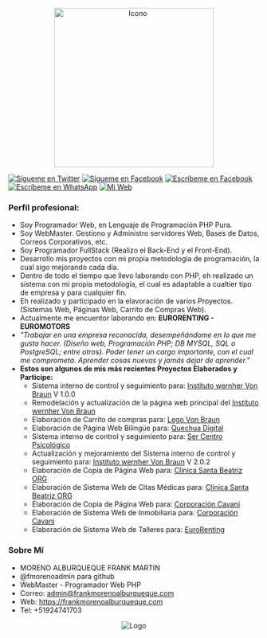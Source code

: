 <p align="center">
  <img src="https://frankmorenoalburqueque.com/images/ico490x458.png" height="320px" title="Icono">
</p>

[![Sígueme en Twitter](https://img.shields.io/twitter/follow/sendgrid.svg?style=social&label=Sígueme)](https://twitter.com/FrankMartinMor1)
[![Sígueme en Facebook](https://img.shields.io/badge/Sígueme-Faccebook-blue)](https://facebook.com/FrankMartinMA)
[![Escríbeme en Facebook](https://img.shields.io/badge/Escríbeme-Messenger-blue)](https://m.me/FrankMartinMA)
[![Escríbeme en WhatsApp](https://img.shields.io/badge/Escríbeme-WhathApp-green)](https://wa.me/51924741703)
[![Mi Web](https://img.shields.io/badge/Mi_Página-Web-blueviolet)](https://frankmorenoalburqueque.com)

### Perfíl profesional:

<ul class="list-unstyled">
	<li>Soy Programador Web, en Lenguaje de Programación PHP Pura.</li>
	<li>Soy WebMaster. Gestiono y Administro servidores Web, Bases de Datos, Correos Corporativos, etc.</li>
	<li>Soy Programador FullStack (Realizo el Back-End y el Front-End).</li>
	<li>Desarrollo mis proyectos con mi propia metodología de programación, la cual sigo mejorando cada día.</li>
	<li>Dentro de todo el tiempo que llevo laborando con PHP, eh realizado un sistema con mi propia metodología, el cual es adaptable a cualtier tipo de empresa y para cualquier fin.</li>
	<li>Eh realizado y participado en la elavoración de varios Proyectos. (Sistemas Web, Páginas Web, Carrito de Compras Web).</li>
	<li>Actualmente me encuentor laborando en: <b>EURORENTING - EUROMOTORS</b></li>
	<li><cite>"Trabajar en una empresa reconocida, desempeñándome en lo que me gusta hacer. (Diseño web, Programación PHP; DB MYSQL, SQL o PostgreSQL; entre otros). Poder tener un cargo importante, con el cual me comprometa. Aprender cosas nuevas y jamás dejar de aprender."</cite></li>
	<li><b>Estos son algunos de mis más recientes Proyectos Elaborados y Participe:</b>
		<ul>
			<li>Sistema interno de control y seguimiento para: <a href="https://institutovonbraun.edu.pe/sistem/" target="_blank">Instituto wernher Von Braun</a> V 1.0.0</li>
			<li>Remodelación y actualización de la página web principal del <a href="https://institutovonbraun.edu.pe/" target="_blank">Instituto wernher Von Braun</a></li>
			<li>Elaboración de Carrito de compras para: <a href="https://www.legovonbraun.edu.pe/" target="_blank">Lego Von Braun</a></li>
			<li>Elaboración de Página Web Bilingüe para: <a href="https://quechuadigital.com.pe/" target="_blank">Quechua Digital</a></li>
			<li>Sistema interno de control y seguimiento para: <a href="https://www.sistema.ser.pe/" target="_blank">Ser Centro Psicológico</a></li>
			<li>Actualización y mejoramiento del Sistema interno de control y seguimiento para: <a href="https://institutovonbraun.edu.pe/newsistem/" target="_blank">Instituto wernher Von Braun</a> V 2.0.2</li>
			<li>Elaboración de Copia de Página Web para: <a href="https://clinicasantabeatriz.org/" target="_blank">Clínica Santa Beatriz ORG</a></li>
			<li>Elaboración de Sistema Web de Citas Médicas para: <a href="https://sistema.clinicasantabeatriz.org/" target="_blank">Clínica Santa Beatriz ORG</a></li>
			<li>Elaboración de Copia de Página Web para: <a href="https://www.cavanicorp.pe/" target="_blank">Corporación Cavani</a></li>
			<li>Elaboración de Sistema Web de Inmobiliaria para: <a href="https://sistema.cavanicorp.pe/" target="_blank">Corporación Cavani</a></li>
			<li>Elaboración de Sistema Web de Talleres para: <a href="https://talleres-eurorenting.com/" target="_blank">EuroRenting</a></li>
		</ul>
	</li>
</ul>


### Sobre Mí

- MORENO ALBURQUEQUE FRANK MARTIN
- @fmorenoadmin para github
- WebMaster - Programador Web PHP
- Correo: admin@frankmorenoalburqueque.com
- Web: https://frankmorenoalburqueque.com
- Tel: +51924741703

<p align="center">
  <img src="https://frankmorenoalburqueque.com/images/logo480x240.png" width="auto" title="Logo">
</p>